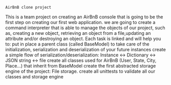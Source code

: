 	AirBnB clone project

This is  a team project on creating an AirBnB console that is going to be the first step on creating our first web application.
we are going to create a command interpreter that is able to manage the objects of our project, such as, creating a new object, retrieving an object from a file,updating an attribute and/or destroying  an object.
Each task is linked and will help you to:
	put in place a parent class (called BaseModel) to take care of the initialization, serialization and deserialization of your future instances
	create a simple flow of serialization/deserialization: Instance <-> Dictionary <-> JSON string <-> file
	create all classes used for AirBnB (User, State, City, Place…) that inherit from BaseModel
	create the first abstracted storage engine of the project: File storage.
	create all unittests to validate all our classes and storage engine
